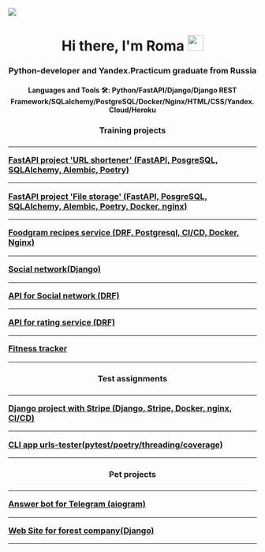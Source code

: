 ![](https://komarev.com/ghpvc/?username=RomaLosev)

<h1 align='center'>Hi there, I'm Roma</a> 
<img src='https://github.com/blackcater/blackcater/raw/main/images/Hi.gif' height='32'/></h1>
<h3 align='center'>Python-developer and Yandex.Practicum graduate from Russia</h3>

<h4 align='center'>Languages and Tools 🛠: Python/FastAPI/Django/Django REST Framework/SQLalchemy/PostgreSQL/Docker/Nginx/HTML/CSS/Yandex.Cloud/Heroku</h4>
<h3 align='center'> Training projects <h3>
<hr>
<div>
<a href='https://github.com/RomaLosev/async-python-sprint-4'> FastAPI project 'URL shortener' (FastAPI, PosgreSQL, SQLAlchemy, Alembic, Poetry)</a> <br>
<hr>
<a href='https://github.com/RomaLosev/async-python-sprint-5'> FastAPI project 'File storage' (FastAPI, PosgreSQL, SQLAlchemy, Alembic, Poetry, Docker, nginx)</a> <br>
<hr>
<a href='https://github.com/RomaLosev/foodgram-project-react'> Foodgram recipes service (DRF, Postgresql, CI/CD, Docker, Nginx) </a>
<hr>
<a href='https://github.com/RomaLosev/hw05_final'> Social network(Django) </a> <br>
<hr>
<a href='https://github.com/RomaLosev/api_final_yatube'> API for Social network (DRF) </a> <br>
<hr>
<a href='https://github.com/RomaLosev/yamdb_final'> API for rating service (DRF) </a> <br>
<hr>
<a href='https://github.com/RomaLosev/fitnes-tracker'> Fitness tracker </a> <br>
<hr>
<h4 align='center'> Test assignments <h4>
<hr>
<a href='https://github.com/RomaLosev/payment_page'> Django project with Stripe (Django, Stripe, Docker, nginx, CI/CD)</a> <br>
<hr>
<a href='https://github.com/RomaLosev/urls_test'> CLI app urls-tester(pytest/poetry/threading/coverage)</a> <br>
<hr>
  <h4 align='center'> Pet projects <h4>
<hr>
<a href='https://github.com/RomaLosev/tg_answer_bot'>Answer bot for Telegram (aiogram)</a> <br>
<hr>
<a href='https://github.com/RomaLosev/lesovod'> Web Site for forest company(Django) </a> <br>
<hr>
  </div>
